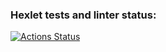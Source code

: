 ### Hexlet tests and linter status:
[![Actions Status](https://github.com/AlenaEliseenko/frontend-project-44/workflows/hexlet-check/badge.svg)](https://github.com/AlenaEliseenko/frontend-project-44/actions)
